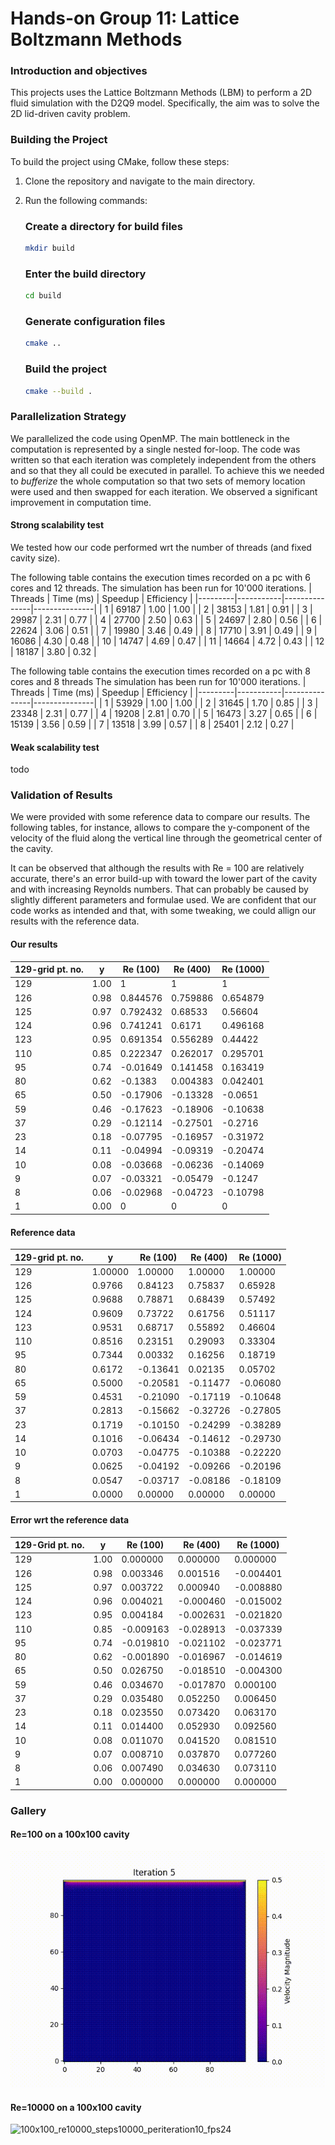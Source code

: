 # Hands-on Group 11: Lattice Boltzmann Methods 
### Introduction and objectives
This projects uses the Lattice Boltzmann Methods (LBM) to perform a 2D fluid simulation with the D2Q9 model. Specifically, the aim was to solve the 2D lid-driven cavity problem.


### Building the Project

To build the project using CMake, follow these steps:

1. Clone the repository and navigate to the main directory.
2. Run the following commands:

   
   ### Create a directory for build files
   ```bash
   mkdir build
   ```

   
   ### Enter the build directory
   ```bash
   cd build
   ```
  
   ### Generate configuration files
   ```bash
   cmake ..
   ```
    
   ### Build the project
   ```bash
   cmake --build .
   ```



### Parallelization Strategy
We parallelized the code using OpenMP. The main bottleneck in the computation is represented by a single nested for-loop. The code was written so that each iteration was completely independent from the others and so that they all could be executed in parallel. To achieve this we needed to *bufferize* the whole computation so that two sets of memory location were used and then swapped for each iteration.
We observed a significant improvement in computation time.

#### Strong scalability test
We tested how our code performed wrt the number of threads (and fixed cavity size).

The following table contains the execution times recorded on a pc with 6 cores and 12 threads.
The simulation has been run for 10'000 iterations.
| Threads | Time (ms) | Speedup       | Efficiency    |
|---------|-----------|---------------|---------------|
| 1       | 69187     | 1.00          | 1.00          |
| 2       | 38153     | 1.81          | 0.91          |
| 3       | 29987     | 2.31          | 0.77          |
| 4       | 27700     | 2.50          | 0.63          |
| 5       | 24697     | 2.80          | 0.56          |
| 6       | 22624     | 3.06          | 0.51          |
| 7       | 19980     | 3.46          | 0.49          |
| 8       | 17710     | 3.91          | 0.49          |
| 9       | 16086     | 4.30          | 0.48          |
| 10      | 14747     | 4.69          | 0.47          |
| 11      | 14664     | 4.72          | 0.43          |
| 12      | 18187     | 3.80          | 0.32          |

The following table contains the execution times recorded on a pc with 8 cores and 8 threads
The simulation has been run for 10'000 iterations.
| Threads | Time (ms) | Speedup       | Efficiency    |
|---------|-----------|---------------|---------------|
| 1       | 53929     | 1.00          | 1.00          |
| 2       | 31645     | 1.70          | 0.85          |
| 3       | 23348     | 2.31          | 0.77          |
| 4       | 19208     | 2.81          | 0.70          |
| 5       | 16473     | 3.27          | 0.65          |
| 6       | 15139     | 3.56          | 0.59          |
| 7       | 13518     | 3.99          | 0.57          |
| 8       | 25401     | 2.12          | 0.27          |


#### Weak scalability test
todo

### Validation of Results
We were provided with some reference data to compare our results.
The following tables, for instance, allows to compare the y-component of the velocity of the fluid along the vertical line through the geometrical center of the cavity.  

It can be observed that although the results with Re = 100 are relatively accurate, there's an error build-up with toward the lower part of the cavity and with increasing Reynolds numbers. That can probably be caused by slightly different parameters and formulae used. We are confident that our code works as intended and that, with some tweaking, we could allign our results with the reference data.


#### Our results
| 129-grid pt. no. | y       | Re (100)  | Re (400)  | Re (1000) |
|------------------|---------|-----------|-----------|-----------|
| 129              | 1.00    | 1         | 1         | 1         |
| 126              | 0.98    | 0.844576  | 0.759886  | 0.654879  |
| 125              | 0.97    | 0.792432  | 0.68533   | 0.56604   |
| 124              | 0.96    | 0.741241  | 0.6171    | 0.496168  |
| 123              | 0.95    | 0.691354  | 0.556289  | 0.44422   |
| 110              | 0.85    | 0.222347  | 0.262017  | 0.295701  |
| 95               | 0.74    | -0.01649  | 0.141458  | 0.163419  |
| 80               | 0.62    | -0.1383   | 0.004383  | 0.042401  |
| 65               | 0.50    | -0.17906  | -0.13328  | -0.0651   |
| 59               | 0.46    | -0.17623  | -0.18906  | -0.10638  |
| 37               | 0.29    | -0.12114  | -0.27501  | -0.2716   |
| 23               | 0.18    | -0.07795  | -0.16957  | -0.31972  |
| 14               | 0.11    | -0.04994  | -0.09319  | -0.20474  |
| 10               | 0.08    | -0.03668  | -0.06236  | -0.14069  |
| 9                | 0.07    | -0.03321  | -0.05479  | -0.1247   |
| 8                | 0.06    | -0.02968  | -0.04723  | -0.10798  |
| 1                | 0.00    | 0         | 0         | 0         |


#### Reference data
| 129-grid pt. no. | y      | Re (100)  | Re (400)  | Re (1000) |
|------------------|---------|-----------|-----------|-----------|
| 129              | 1.00000 | 1.00000   | 1.00000   | 1.00000   |
| 126              | 0.9766  | 0.84123   | 0.75837   | 0.65928   |
| 125              | 0.9688  | 0.78871   | 0.68439   | 0.57492   |
| 124              | 0.9609  | 0.73722   | 0.61756   | 0.51117   |
| 123              | 0.9531  | 0.68717   | 0.55892   | 0.46604   |
| 110              | 0.8516  | 0.23151   | 0.29093   | 0.33304   |
| 95               | 0.7344  | 0.00332   | 0.16256   | 0.18719   |
| 80               | 0.6172  | -0.13641  | 0.02135   | 0.05702   |
| 65               | 0.5000  | -0.20581  | -0.11477  | -0.06080  |
| 59               | 0.4531  | -0.21090  | -0.17119  | -0.10648  |
| 37               | 0.2813  | -0.15662  | -0.32726  | -0.27805  |
| 23               | 0.1719  | -0.10150  | -0.24299  | -0.38289  |
| 14               | 0.1016  | -0.06434  | -0.14612  | -0.29730  |
| 10               | 0.0703  | -0.04775  | -0.10388  | -0.22220  |
| 9                | 0.0625  | -0.04192  | -0.09266  | -0.20196  |
| 8                | 0.0547  | -0.03717  | -0.08186  | -0.18109  |
| 1                | 0.0000  | 0.00000   | 0.00000   | 0.00000   |

#### Error wrt the reference data
| 129-Grid pt. no. | y    | Re (100)    | Re (400)    | Re (1000)   |
|------------------|------|-------------|-------------|-------------|
| 129              | 1.00 | 0.000000    | 0.000000    | 0.000000    |
| 126              | 0.98 | 0.003346    | 0.001516    | -0.004401   |
| 125              | 0.97 | 0.003722    | 0.000940    | -0.008880   |
| 124              | 0.96 | 0.004021    | -0.000460   | -0.015002   |
| 123              | 0.95 | 0.004184    | -0.002631   | -0.021820   |
| 110              | 0.85 | -0.009163   | -0.028913   | -0.037339   |
| 95               | 0.74 | -0.019810   | -0.021102   | -0.023771   |
| 80               | 0.62 | -0.001890   | -0.016967   | -0.014619   |
| 65               | 0.50 | 0.026750    | -0.018510   | -0.004300   |
| 59               | 0.46 | 0.034670    | -0.017870   | 0.000100    |
| 37               | 0.29 | 0.035480    | 0.052250    | 0.006450    |
| 23               | 0.18 | 0.023550    | 0.073420    | 0.063170    |
| 14               | 0.11 | 0.014400    | 0.052930    | 0.092560    |
| 10               | 0.08 | 0.011070    | 0.041520    | 0.081510    |
| 9                | 0.07 | 0.008710    | 0.037870    | 0.077260    |
| 8                | 0.06 | 0.007490    | 0.034630    | 0.073110    |
| 1                | 0.00 | 0.000000    | 0.000000    | 0.000000    |


### Gallery

#### Re=100 on a 100x100 cavity
![100x100_re100_steps5000_periteration5_fps24](./media/100x100_re100_steps5000_periteration5_fps24.gif)

#### Re=10000 on a 100x100 cavity
![100x100_re10000_steps10000_periteration10_fps24](./media/100x100_re10000_steps10000_periteration10_fps24.gif)
